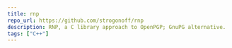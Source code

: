 ```yaml
---
title: rnp
repo_url: https://github.com/strogonoff/rnp
description: RNP, a C library approach to OpenPGP; GnuPG alternative.
tags: ["C++"]
---
```

